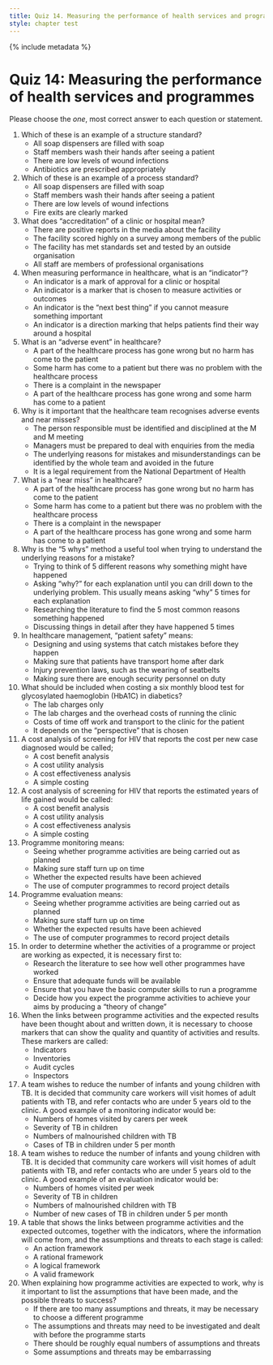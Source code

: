 ```yaml
---
title: Quiz 14. Measuring the performance of health services and programmes
style: chapter test
---
```


{% include metadata %}

# Quiz 14: Measuring the performance of health services and programmes

Please choose the *one*, most correct answer to each question or statement.

1. Which of these is an example of a structure standard?
	+	All soap dispensers are filled with soap
	- 	Staff members wash their hands after seeing a patient
	- 	There are low levels of wound infections
	- 	Antibiotics are prescribed appropriately
2. Which of these is an example of a process standard?
	- 	All soap dispensers are filled with soap
	+	Staff members wash their hands after seeing a patient
	- 	There are low levels of wound infections
	- 	Fire exits are clearly marked
3. What does “accreditation” of a clinic or hospital mean?
	- 	There are positive reports in the media about the facility
	- 	The facility scored highly on a survey among members of the public
	+	The facility has met standards set and tested by an outside organisation
	- 	All staff are members of professional organisations
4. When measuring performance in healthcare, what is an “indicator”?
	- 	An indicator is a mark of approval for a clinic or hospital
	+	An indicator is a marker that is chosen to measure activities or outcomes
	- 	An indicator is the “next best thing” if you cannot measure something important
	- 	An indicator is a direction marking that helps patients find their way around a hospital
5. What is an “adverse event” in healthcare?
	- 	A part of the healthcare process has gone wrong but no harm has come to the patient
	- 	Some harm has come to a patient but there was no problem with the healthcare process 
	- 	There is a complaint in the newspaper
	+	A part of the healthcare process has gone wrong and some harm has come to a patient
6. Why is it important that the healthcare team recognises adverse events and near misses?
	- 	The person responsible must be identified and disciplined at the M and M meeting
	- 	Managers must be prepared to deal with enquiries from the media
	+	The underlying reasons for mistakes and misunderstandings can be identified by the whole team and avoided in the future
	- 	It is a legal requirement from the National Department of Health
7. What is a “near miss” in healthcare?
	+	A part of the healthcare process has gone wrong but no harm has come to the patient
	- 	Some harm has come to a patient but there was no problem with the healthcare process 
	- 	There is a complaint in the newspaper
	- 	A part of the healthcare process has gone wrong and some harm has come to a patient
8. Why is the “5 whys” method a useful tool when trying to understand the underlying reasons for a mistake?
	- 	Trying to think of 5 different reasons why something might have happened
	+	Asking “why?” for each explanation until you can drill down to the underlying problem. This usually means asking “why” 5 times for each explanation
	- 	Researching the literature to find the 5 most common reasons something happened
	- 	Discussing things in detail after they have happened 5 times 
9. In healthcare management, “patient safety” means:
	+	Designing and using systems that catch mistakes before they happen
	- 	Making sure that patients have transport home after dark
	- 	Injury prevention laws, such as the wearing of seatbelts
	- 	Making sure there are enough security personnel on duty
10. What should be included when costing a six monthly blood test for glycosylated haemoglobin (HbA1C) in diabetics?
	- 	The lab charges only
	-	The lab charges and the overhead costs of running the clinic
	- 	Costs of time off work and transport to the clinic for the patient
	+	It depends on the “perspective” that is chosen
11. A cost analysis of screening for HIV that reports the cost per new case diagnosed would be called;
	- 	A cost benefit analysis
	- 	A cost utility analysis
	+	A cost effectiveness analysis
	- 	A simple costing
12. A cost analysis of screening for HIV that reports the estimated years of life gained would be called:
	- 	A cost benefit analysis
	+	A cost utility analysis
	- 	A cost effectiveness analysis
	- 	A simple costing
13. Programme monitoring means:
	+	Seeing whether programme activities are being carried out as planned
	- 	Making sure staff turn up on time
	- 	Whether the expected results have been achieved
	- 	The use of computer programmes to record project details
14. Programme evaluation means:
	- 	Seeing whether programme activities are being carried out as planned
	- 	Making sure staff turn up on time
	+	Whether the expected results have been achieved
	- 	The use of computer programmes to record project details
15. In order to determine whether the activities of a programme or project are working as expected, it is necessary first to:
	- 	Research the literature to see how well other programmes have worked
	- 	Ensure that adequate funds will be available
	- 	Ensure that you have the basic computer skills to run a programme
	+	Decide how you expect the programme activities to achieve your aims by producing a “theory of change” 
16. When the links between programme activities and the expected results have been thought about and written down, it is necessary to choose markers that can show the quality and quantity of activities and results. These markers are called:
	+	Indicators
	- 	Inventories
	- 	Audit cycles
	-	Inspectors
17. A team wishes to reduce the number of infants and young children with TB. It is decided that community care workers will visit homes of adult patients with TB, and refer contacts who are under 5 years old to the clinic. A good example of a monitoring indicator would be:
	+	Numbers of homes visited by carers per week
	- 	Severity of TB in children
	- 	Numbers of malnourished children with TB
	- 	Cases of TB in children under 5 per month
18. A team wishes to reduce the number of infants and young children with TB. It is decided that community care workers will visit homes of adult patients with TB, and refer contacts who are under 5 years old to the clinic. A good example of an evaluation indicator would be:
	- 	Numbers of homes visited per week
	-	Severity of TB in children
	- 	Numbers of malnourished children with TB
	+	Number of new cases of TB in children under 5 per month
19. A table that shows the links between programme activities and the expected outcomes, together with the indicators, where the information will come from, and the assumptions and threats to each stage is called:
	- 	An action framework
	- 	A rational framework
	+	A logical framework
	- 	A valid framework
20. When explaining how programme activities are expected to work, why is it important to list the assumptions that have been made, and the possible threats to success?
	- 	If there are too many assumptions and threats, it may be necessary to choose a different programme
	+	The assumptions and threats may need to be investigated and dealt with before the programme starts
	- 	There should be roughly equal numbers of assumptions and threats
	- 	Some assumptions and threats may be embarrassing 
